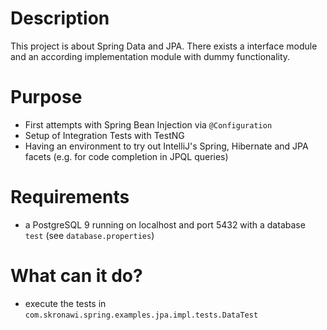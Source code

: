 # Description

This project is about Spring Data and JPA. There exists a interface module and an according implementation module with
dummy functionality.

# Purpose

* First attempts with Spring Bean Injection via `@Configuration`
* Setup of Integration Tests with TestNG
* Having an environment to try out IntelliJ's Spring, Hibernate and JPA facets (e.g. for code completion in JPQL queries)

# Requirements

* a PostgreSQL 9 running on localhost and port 5432 with a database `test` (see `database.properties`)

# What can it do?

* execute the tests in `com.skronawi.spring.examples.jpa.impl.tests.DataTest`